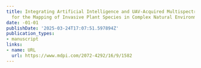 ```yaml
---
title: Integrating Artificial Intelligence and UAV-Acquired Multispectral Imagery
  for the Mapping of Invasive Plant Species in Complex Natural Environments
date: -01-01
publishDate: '2025-03-24T17:07:51.597894Z'
publication_types:
- manuscript
links:
- name: URL
  url: https://www.mdpi.com/2072-4292/16/9/1582
---
```

